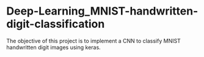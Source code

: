 # Deep-Learning_MNIST-handwritten-digit-classification
The objective of this project is to implement a CNN to classify MNIST handwritten digit images using keras.

